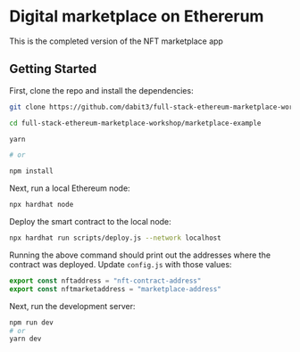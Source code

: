 # Digital marketplace on Ethererum

This is the completed version of the NFT marketplace app 

## Getting Started

First, clone the repo and install the dependencies:

```sh
git clone https://github.com/dabit3/full-stack-ethereum-marketplace-workshop.git

cd full-stack-ethereum-marketplace-workshop/marketplace-example

yarn

# or

npm install
```

Next, run a local Ethereum node:

```sh
npx hardhat node
```

Deploy the smart contract to the local node:

```sh
npx hardhat run scripts/deploy.js --network localhost
```

Running the above command should print out the addresses where the contract was deployed. Update `config.js` with those values:

```javascript
export const nftaddress = "nft-contract-address"
export const nftmarketaddress = "marketplace-address"
```

Next, run the development server:

```bash
npm run dev
# or
yarn dev
```
